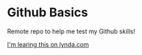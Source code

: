 Github Basics
=============

Remote repo to help me test my Github skills!

[I'm learing this on lynda.com](http://www.lynda.com)
